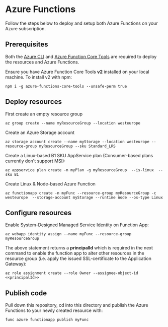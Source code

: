 # Azure Functions 
Follow the steps below to deploy and setup both Azure Functions on your Azure subscription.

## Prerequisites 
Both the [Azure CLI](https://docs.microsoft.com/en-us/cli/azure/install-azure-cli?view=azure-cli-latest) and [Azure Function Core Tools](https://github.com/Azure/azure-functions-core-tools/tree/master) are required to deploy the resources and Azure Functions.

Ensure you have Azure Function Core Tools **v2** installed on your local machine. To install v2 with npm:
```
npm i -g azure-functions-core-tools --unsafe-perm true
```

## Deploy resources
First create an empty resource group
```
az group create --name myResourceGroup --location westeurope
```
Create an Azure Storage account
```
az storage account create --name myStorage --location westeurope --resource-group myResourceGroup --sku Standard_LRS
```
Create a Linux-based B1 SKU AppService plan (Consumer-based plans currently don't support MSI):
```
az appservice plan create -n myPlan -g myResourceGroup  --is-linux  --sku B1
```
Create Linux & Node-based Azure Function
```
az functionapp create -n myFunc --resource-group myResourceGroup -c westeurope  --storage-account myStorage --runtime node --os-type Linux
```

## Configure resources
Enable System-Designed Managed Service Identity on Function App:
```
az webapp identity assign --name myFunc --resource-group myResourceGroup
```
The above statement returns a **principalId** which is required in the next command to enable the function app to alter other resources in the resource group (i.e. apply the issued SSL-certificate to the Application Gateway):
```
az role assignment create --role Owner --assignee-object-id <<principalId>>
```

## Publish code
Pull down this repository, cd into this directory and publish the Azure Functions to your newly created resource with:
```
func azure functionapp publish myFunc
```